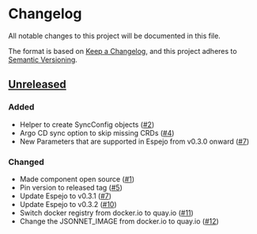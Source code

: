 # Changelog
All notable changes to this project will be documented in this file.

The format is based on [Keep a Changelog](https://keepachangelog.com/en/1.0.0/),
and this project adheres to [Semantic Versioning](https://semver.org/spec/v2.0.0.html).

## [Unreleased]
### Added

- Helper to create SyncConfig objects ([#2])
- Argo CD sync option to skip missing CRDs ([#4])
- New Parameters that are supported in Espejo from v0.3.0 onward ([#7])

### Changed

- Made component open source ([#1])
- Pin version to released tag ([#5])
- Update Espejo to v0.3.1 ([#7])
- Update Espejo to v0.3.2 ([#10])
- Switch docker registry from docker.io to quay.io ([#11])
- Change the JSONNET_IMAGE from docker.io to quay.io ([#12])

[Unreleased]: https://github.com/projectsyn/component-espejo/compare/7127fc3...HEAD
[#1]: https://github.com/projectsyn/component-espejo/pull/1
[#2]: https://github.com/projectsyn/component-espejo/pull/2
[#4]: https://github.com/projectsyn/component-espejo/pull/4
[#5]: https://github.com/projectsyn/component-espejo/pull/5
[#7]: https://github.com/projectsyn/component-espejo/pull/7
[#10]: https://github.com/projectsyn/component-espejo/pull/10
[#11]: https://github.com/projectsyn/component-espejo/pull/11
[#12]: https://github.com/projectsyn/component-espejo/pull/12
